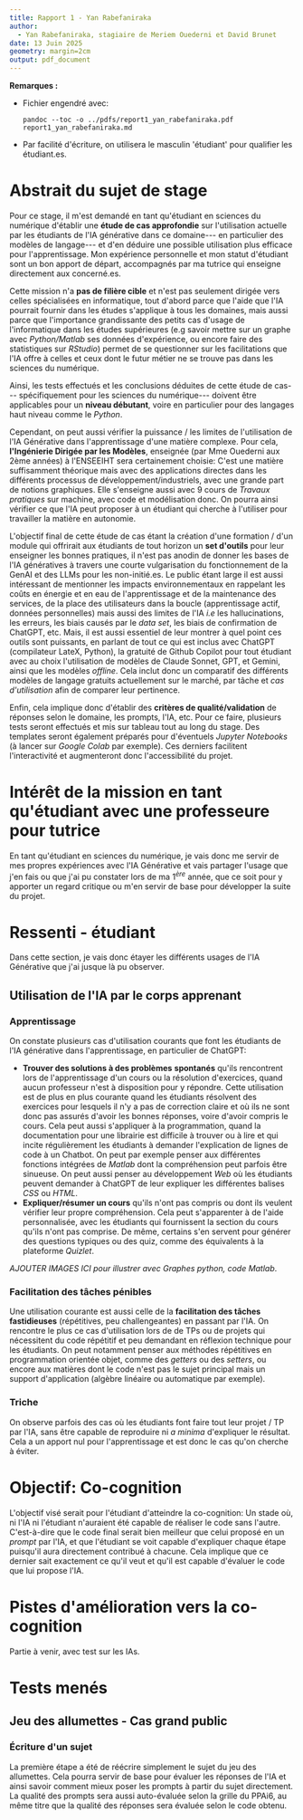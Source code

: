 ```yaml
---
title: Rapport 1 - Yan Rabefaniraka
author:
  - Yan Rabefaniraka, stagiaire de Meriem Ouederni et David Brunet
date: 13 Juin 2025
geometry: margin=2cm
output: pdf_document
---
```


**Remarques :** 

- Fichier engendré avec:

    ```
    pandoc --toc -o ../pdfs/report1_yan_rabefaniraka.pdf report1_yan_rabefaniraka.md
    ```
- Par facilité d'écriture, on utilisera le masculin 'étudiant' pour qualifier les étudiant.es.


# Abstrait du sujet de stage

Pour ce stage, il m'est demandé en tant qu'étudiant en sciences du numérique d'établir une **étude de cas approfondie** sur l'utilisation actuelle par les étudiants de l'IA générative dans ce domaine--- en particulier des modèles de langage--- et d'en déduire une possible utilisation plus efficace pour l'apprentissage. Mon expérience personnelle et mon statut d'étudiant sont un bon apport de départ, accompagnés par ma tutrice qui enseigne directement aux concerné.es.

Cette mission n'a **pas de filière cible** et n'est pas seulement dirigée vers celles spécialisées en informatique, tout d'abord parce que l'aide que l'IA pourrait fournir dans les études s'applique à tous les domaines, mais aussi parce que l'importance grandissante des petits cas d'usage de l'informatique dans les études supérieures (e.g savoir mettre sur un graphe avec *Python/Matlab* ses données d'expérience, ou encore faire des statistiques sur *RStudio*) permet de se questionner sur les facilitations que l'IA offre à celles et ceux dont le futur métier ne se trouve pas dans les sciences du numérique.

Ainsi, les tests effectués et les conclusions déduites de cette étude de cas--- spécifiquement pour les sciences du numérique--- doivent être applicables pour un **niveau débutant**, voire en particulier pour des langages haut niveau comme le *Python*.

Cependant, on peut aussi vérifier la puissance / les limites de l'utilisation de l'IA Générative dans l'apprentissage d'une matière complexe. Pour cela, **l'Ingénierie Dirigée par les Modèles**, enseignée (par Mme Ouederni aux 2ème années) à l'ENSEEIHT sera certainement choisie: C'est une matière suffisamment théorique mais avec des applications directes dans les différents processus de développement/industriels, avec une grande part de notions graphiques. Elle s'enseigne aussi avec 9 cours de *Travaux pratiques* sur machine, avec code et modélisation donc. On pourra ainsi vérifier ce que l'IA peut proposer à un étudiant qui cherche à l'utiliser pour travailler la matière en autonomie.

L'objectif final de cette étude de cas étant la création d'une formation / d'un module qui offrirait aux étudiants de tout horizon un **set d'outils** pour leur enseigner les bonnes pratiques, il n'est pas anodin de donner les bases de l'IA génératives à travers une courte vulgarisation du fonctionnement de la GenAI et des LLMs pour les non-initié.es.
Le public étant large il est aussi intéressant de mentionner les impacts environnementaux en rappelant les coûts en énergie et en eau de l'apprentissage et de la maintenance des services, de la place des utilisateurs dans la boucle (apprentissage actif, données personnelles) mais aussi des limites de l'IA *i.e* les hallucinations, les erreurs, les biais causés par le *data set*, les biais de confirmation de ChatGPT, etc. 
Mais, il est aussi essentiel de leur montrer à quel point ces outils sont puissants, en parlant de tout ce qui est inclus avec ChatGPT (compilateur LateX, Python), la gratuité de Github Copilot pour tout étudiant avec au choix l'utilisation de modèles de Claude Sonnet, GPT, et Gemini, ainsi que les modèles *offline*. Cela inclut donc un comparatif des différents modèles de langage gratuits actuellement sur le marché, par tâche et *cas d'utilisation* afin de comparer leur pertinence.

Enfin, cela implique donc d'établir des **critères de qualité/validation** de réponses selon le domaine, les prompts, l'IA, etc. Pour ce faire, plusieurs tests seront effectués et mis sur tableau tout au long du stage. Des templates seront également préparés pour d'éventuels *Jupyter Notebooks* (à lancer sur *Google Colab* par exemple). Ces derniers facilitent l'interactivité et augmenteront donc l'accessibilité du projet.


# Intérêt de la mission en tant qu'étudiant avec une professeure pour tutrice

En tant qu'étudiant en sciences du numérique, je vais donc me servir de mes propres expériences avec l'IA Générative et vais partager l'usage que j'en fais ou que j'ai pu constater lors de ma $1^{ère}$ année, que ce soit pour y apporter un regard critique ou m'en servir de base pour développer la suite du projet.


# Ressenti - étudiant

Dans cette section, je vais donc étayer les différents usages de l'IA Générative que j'ai jusque là pu observer.


## Utilisation de l'IA par le corps apprenant

### Apprentissage

On constate plusieurs cas d'utilisation courants que font les étudiants de l'IA générative dans l'apprentissage, en particulier de ChatGPT:

- **Trouver des solutions à des problèmes** **spontanés** qu'ils rencontrent lors de l'apprentissage d'un cours ou la résolution d'exercices, quand aucun professeur n'est à disposition pour y répondre. Cette utilisation est de plus en plus courante quand les étudiants résolvent des exercices pour lesquels il n'y a pas de correction claire et où ils ne sont donc pas assurés d'avoir les bonnes réponses, voire d'avoir compris le cours. Cela peut aussi s'appliquer à la programmation, quand la documentation pour une librairie est difficile à trouver ou à lire et qui incite régulièrement les étudiants à demander l'explication de lignes de code à un Chatbot. On peut par exemple penser aux différentes fonctions intégrées de *Matlab* dont la compréhension peut parfois être sinueuse. On peut aussi penser au développement *Web* où les étudiants peuvent demander à ChatGPT de leur expliquer les différentes balises *CSS* ou *HTML*.
- **Expliquer/résumer un cours** qu'ils n'ont pas compris ou dont ils veulent vérifier leur propre compréhension. Cela peut s'apparenter à de l'aide personnalisée, avec les étudiants qui fournissent la section du cours qu'ils n'ont pas comprise. De même, certains s'en servent pour générer des questions typiques ou des quiz, comme des équivalents à la plateforme *Quizlet*.

*AJOUTER IMAGES ICI pour illustrer avec Graphes python, code Matlab*.


### Facilitation des tâches pénibles

Une utilisation courante est aussi celle de la **facilitation des tâches fastidieuses** (répétitives, peu challengeantes) en passant par l'IA. On rencontre le plus ce cas d'utilisation lors de de TPs ou de projets qui nécessitent du code répétitif et peu demandant en réflexion technique pour les étudiants. On peut notamment penser aux méthodes répétitives en programmation orientée objet, comme des *getters* ou des *setters*, ou encore aux matières dont le code n'est pas le sujet principal mais un support d'application (algèbre linéaire ou automatique par exemple).


### Triche

On observe parfois des cas où les étudiants font faire tout leur projet / TP par l'IA, sans être capable de reproduire ni *a minima* d'expliquer le résultat. Cela a un apport nul pour l'apprentissage et est donc le cas qu'on cherche à éviter.


# Objectif: Co-cognition

L'objectif visé serait pour l'étudiant d'atteindre la co-cognition: Un stade où, ni l'IA ni l'étudiant n'auraient été capable de réaliser le code sans l'autre. C'est-à-dire que le code final serait bien meilleur que celui proposé en un *prompt* par l'IA, et que l'étudiant se voit capable d'expliquer chaque étape puisqu'il aura directement contribué à chacune. Cela implique que ce dernier sait exactement ce qu'il veut et qu'il est capable d'évaluer le code que lui propose l'IA.


# Pistes d'amélioration vers la co-cognition

Partie à venir, avec test sur les IAs.

# Tests menés

## Jeu des allumettes - Cas grand public

### Écriture d'un sujet

La première étape a été de réécrire simplement le sujet du jeu des allumettes. Cela pourra servir de base pour évaluer les réponses de l'IA et ainsi savoir comment mieux poser les prompts à partir du sujet directement.
La qualité des prompts sera aussi auto-évaluée selon la grille du PPAi6, au même titre que la qualité des réponses sera évaluée selon le code obtenu.